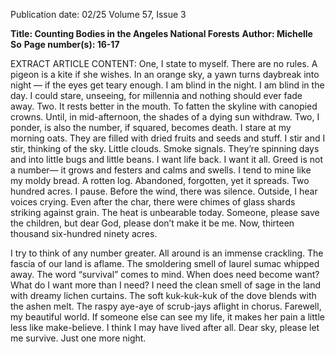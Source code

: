 Publication date: 02/25
Volume 57, Issue 3

**Title: Counting Bodies in the Angeles National Forests**
**Author: Michelle So**
**Page number(s): 16-17**

EXTRACT ARTICLE CONTENT:
One, I state to myself. 
There are no rules. 
A pigeon is a kite if she wishes. 
In an orange sky, a yawn turns daybreak into night — if the eyes get teary enough. 
I am blind in the night. I am blind in the day. 
I could stare, unseeing, for millennia and nothing should ever fade away. 
Two. It rests better in the mouth. 
To fatten the skyline with canopied crowns. 
Until, in mid-afternoon, the shades of a dying sun withdraw. 
Two, I ponder, is also the number, if squared, becomes death.
I stare at my morning oats. 
They are filled with dried fruits and seeds and stuff. 
I stir and I stir, thinking of the sky. 
Little clouds. Smoke signals. 
They’re spinning days and into little bugs and little beans. 
I want life back. I want it all. 
Greed is not a number— it grows and festers and calms and swells. 
I tend to mine like my moldy bread. 
A rotten log. Abandoned, forgotten, yet it spreads. 
Two hundred acres. I pause. 
Before the wind, there was silence.
Outside, I hear voices crying. 
Even after the char, there were chimes of glass shards striking against grain.
The heat is unbearable today. 
Someone, please save the children, but dear God, please don’t make it be me. 
Now, thirteen thousand six-hundred ninety acres. 


I try to think of any number greater.
All around is an immense crackling. 
The fascia of our land is aflame. 
The smoldering smell of laurel sumac whipped away. 
The word “survival” comes to mind. 
When does need become want? What do I want more than I need? 
I need the clean smell of sage in the land with dreamy lichen curtains. 
The soft kuk-kuk-kuk of the dove blends with the ashen melt. 
The raspy aye-aye of scrub-jays aflight in chorus. 
Farewell, my beautiful world. 
If someone else can see my life, it makes her pain a little less like make-believe. 
I think I may have lived after all. 
Dear sky, please let me survive. Just one more night.